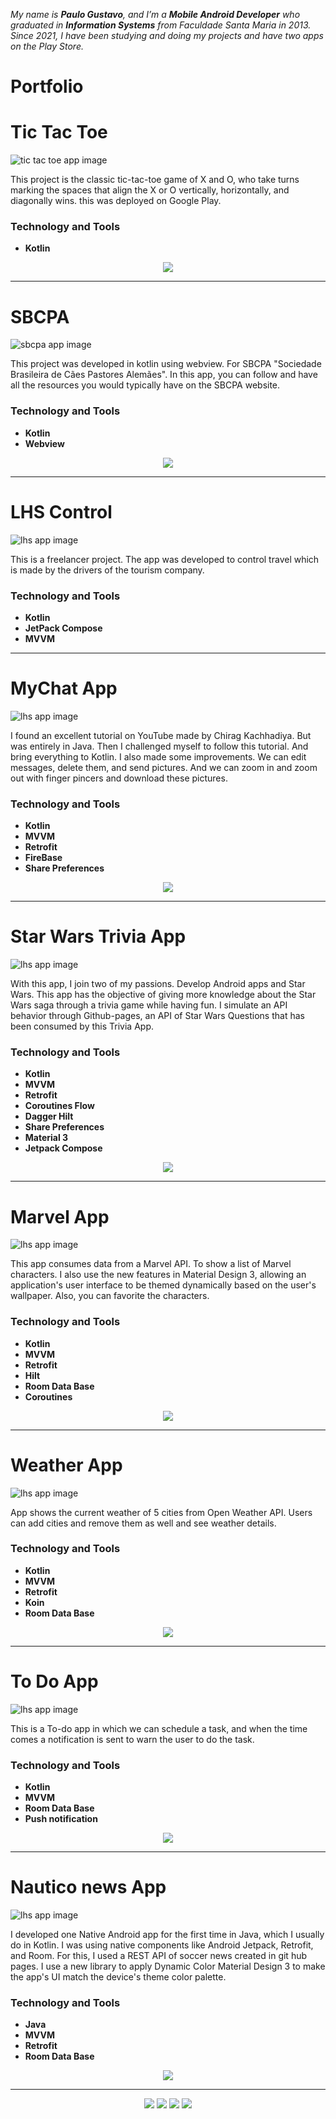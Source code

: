 *My name is __Paulo Gustavo__,  and I’m a __Mobile Android Developer__ who graduated in __Information Systems__ from Faculdade Santa Maria in 2013. Since 2021, I have been studying and doing my projects and have two apps on the Play Store.*

# Portfolio

# Tic Tac Toe
![tic tac toe app image](tictoctoe.jpg)

This project is the classic tic-tac-toe game of X and O, who take turns marking the spaces that align the X or O vertically, horizontally, and diagonally wins. this was deployed on Google Play.

### Technology and Tools
* **Kotlin** 
<center>
<a href="https://play.google.com/store/apps/details?id=com.pgustavo.hashgame"><img src="googleplay.jpg"></a>
</center>
<hr>

# SBCPA
![sbcpa app image](sbcpa.jpg)

This project was developed in kotlin using webview. For SBCPA "Sociedade Brasileira de Cães Pastores Alemães". In this app, you can follow and have all the resources you would typically have on the SBCPA website.

### Technology and Tools
* **Kotlin** 
* **Webview**
<center>
<a href="https://play.google.com/store/apps/details?id=com.pgustavo.sbcpa"><img src="googleplay.jpg"></a>
</center>
<hr>


# LHS Control
![lhs app image](lhs.jpg)

This is a freelancer project. The app was developed to control travel which is made by the drivers of the tourism company.  

### Technology and Tools
* **Kotlin** 
* **JetPack Compose**
* **MVVM**
<hr>

# MyChat App
![lhs app image](chat.jpg)

I found an excellent tutorial on YouTube made by Chirag Kachhadiya. But was entirely in Java. Then I challenged myself to follow this tutorial. And bring everything to Kotlin. I also made some improvements. We can edit messages, delete them, and send pictures. And we can zoom in and zoom out with finger pincers and download these pictures.

### Technology and Tools
* **Kotlin** 
* **MVVM**
* **Retrofit**
* **FireBase**
* **Share Preferences**
<center>
<a href="https://github.com/pgustavo73/mychatapp"><img src="Git.png"></a>
</center>
<hr>

# Star Wars Trivia App
![lhs app image](swt.jpg)

With this app, I join two of my passions. Develop Android apps and Star Wars. This app has the objective of giving more knowledge about the Star Wars saga through a trivia game while having fun. I simulate an API behavior through Github-pages, an API of Star Wars Questions that has been consumed by this Trivia App.

### Technology and Tools
* **Kotlin** 
* **MVVM**
* **Retrofit**
* **Coroutines Flow**
* **Dagger Hilt**
* **Share Preferences**
* **Material 3**
* **Jetpack Compose**
<center>
<a href="https://github.com/pgustavo73/Star-Wars-Trivia"><img src="Git.png"></a>
</center>
<hr>

# Marvel App
![lhs app image](marvel.jpg)

This app consumes data from a Marvel API. To show a list of Marvel characters. I also use the new features in Material Design 3, allowing an application's user interface to be themed dynamically based on the user's wallpaper. Also, you can favorite the characters.

### Technology and Tools
* **Kotlin** 
* **MVVM**
* **Retrofit**
* **Hilt**
* **Room Data Base**
* **Coroutines**
<center>
<a href="https://github.com/pgustavo73/MarvelApp"><img src="Git.png"></a>
</center>
<hr>

# Weather App
![lhs app image](weather.jpg)

App shows the current weather of 5 cities from Open Weather API. Users can add cities and remove them as well and see weather details.

### Technology and Tools
* **Kotlin** 
* **MVVM**
* **Retrofit**
* **Koin**
* **Room Data Base**
<center>
<a href="https://github.com/pgustavo73/MyWeatherApp"><img src="Git.png"></a>
</center>
<hr>

# To Do App
![lhs app image](todo.jpg)

This is a To-do app in which we can schedule a task, and when the time comes a notification is sent to warn the user to do the task.

### Technology and Tools
* **Kotlin** 
* **MVVM**
* **Room Data Base**
* **Push notification**
<center>
<a href="https://github.com/pgustavo73/ToDoApplication"><img src="Git.png"></a>
</center>
<hr>

# Nautico news App
![lhs app image](nnapp.jpg)

I developed one Native Android app for the first time in Java, which I usually do in Kotlin. I was using native components like Android Jetpack, Retrofit, and Room. For this, I used a REST API of soccer news created in git hub pages. I use a new library to apply Dynamic Color Material Design 3 to make the app's UI match the device's theme color palette.

### Technology and Tools
* **Java** 
* **MVVM**
* **Retrofit**
* **Room Data Base**
<center>
<a href="https://github.com/pgustavo73/Soccer_New_app"><img src="Git.png"></a>
</center>

<hr>
<center>
<a href="https://www.linkedin.com/in/paulogustavo73/"><img src="linkedin.png"></a>
  <a href="https://wa.me/+5581988696763"><img src="whatsapp.png"></a>
  <a href="https://github.com/pgustavo73"><img src="github.png"></a>
  <a href="p_gustavo@outlook.com"><img src="outlook.png"></a>
</center>
